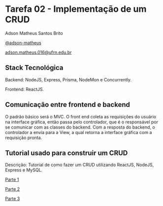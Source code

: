 # Tarefa 02 - Implementação de um CRUD
Adson Matheus Santos Brito

[@adson-matheus](https://www.github.com/adson-matheus)

adson.matheus.016@ufrn.edu.br

## Stack Tecnológica
Backend: NodeJS, Express, Prisma, NodeMon e Concurrently.

Frontend: ReactJS.

## Comunicação entre frontend e backend
O padrão básico será o MVC. O front end coleta as requisições do usuário na interface gráfica, então passa pelo controlador, que é o responsável por se comunicar com as classes do backend. Com a resposta do backend, o controlador a envia para a View, a qual retorna a interface gráfica com a requisição pronta. 

## Tutorial usado para construir um CRUD
Descrição: Tutorial de como fazer um CRUD utilizando ReactJS, NodeJS, Express e MySQL.

[Parte 1](https://www.youtube.com/watch?v=T8mqZZ0r-RA)

[Parte 2](https://www.youtube.com/watch?v=3YrOOia3-mo&list=WL&index=26)

[Parte 3](https://www.youtube.com/watch?v=S2GKnFpdtE)
